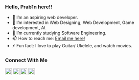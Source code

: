 ### Hello, Prab1n here!!

- 👋 I’m an aspiring web developer. 
- 👀 I’m interested in Web Designing, Web Development, Game development, AI. 
- 🌱 I’m currently studying Software Engineering. 
- 📫 How to reach me: <a href = "mailto: prabiney.garcia.23@gmail.com"> Email me here!</a>
- ⚡ Fun fact: I love to play Guitar/ Ukelele, and watch movies.
<!---
- 💞️ I’m looking to collaborate on ...
prabinay/prabinay is a ✨ special ✨ repository because its `README.md` (this file) appears on your GitHub profile.
You can click the Preview link to take a look at your changes.
--->

### Connect With Me

[<img align="left" alt="codeSTACKr | Facebook" width="22px" src="https://cdn.jsdelivr.net/npm/simple-icons@v3/icons/facebook.svg" />][facebook]
[<img align="left" alt="codeSTACKr | Twitter" width="22px" src="https://cdn.jsdelivr.net/npm/simple-icons@v3/icons/twitter.svg" />][twitter]
[<img align="left" alt="codeSTACKr | LinkedIn" width="22px" src="https://cdn.jsdelivr.net/npm/simple-icons@v3/icons/linkedin.svg" />][linkedin]
[<img align="left" alt="codeSTACKr | Instagram" width="22px" src="https://cdn.jsdelivr.net/npm/simple-icons@v3/icons/instagram.svg" />][instagram]


[twitter]: https://twitter.com/Prabin80792084
[instagram]: https://www.instagram.com/__octobot__/
[linkedin]: https://www.linkedin.com/in/prabin-thapa-magar-0a5512198/
[facebook]: https://www.facebook.com/prabineyxd/
